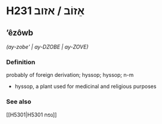 # H231 אֵזוֹב / אזוב

## ʼêzôwb

_(ay-zobe' | ay-DZOBE | ay-ZOVE)_

### Definition

probably of foreign derivation; hyssop; hyssop; n-m

- hyssop, a plant used for medicinal and religious purposes

### See also

[[H5301|H5301 נפח]]
